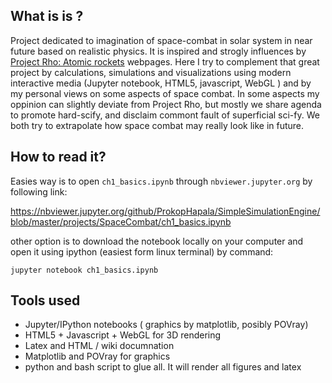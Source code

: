 ## What is is ?

Project dedicated to imagination of space-combat in solar system in near future based on realistic physics. 
It is inspired and strogly influences by [Project Rho: Atomic rockets](http://www.projectrho.com/public_html/rocket/) webpages.
Here I try to complement that great project by calculations, simulations and visualizations using modern interactive media (Jupyter notebook, HTML5, javascript, WebGL ) 
and by my personal views on some aspects of space combat. In some aspects my oppinion can slightly deviate from Project Rho, but mostly we share agenda to promote hard-scify, 
and disclaim commont fault of superficial sci-fy. We both try to extrapolate how space combat may really look like in future. 

## How to read it?

Easies way is to open ``ch1_basics.ipynb`` through ```nbviewer.jupyter.org``` by following link:

https://nbviewer.jupyter.org/github/ProkopHapala/SimpleSimulationEngine/blob/master/projects/SpaceCombat/ch1_basics.ipynb

other option is to download the notebook locally on your computer and open it using ipython (easiest form linux terminal) by command: 

```
jupyter notebook ch1_basics.ipynb
```

## Tools used

- Jupyter/IPython notebooks ( graphics by matplotlib, posibly POVray)
- HTML5 + Javascript + WebGL for 3D rendering
- Latex and HTML / wiki documnation
- Matplotlib and POVray for graphics
- python and bash script to glue all. It will render all figures and latex
 



